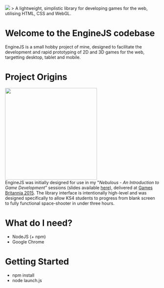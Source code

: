 <img src="https://raw.githubusercontent.com/drummertom999/enginejs/master/resources/img/logo.png">
> A lightweight, simplistic library for developing games for the web, utilising HTML, CSS and WebGL.

Welcome to the EngineJS codebase
=======================
EngineJS is a small hobby project of mine, designed to facilitate the development and rapid prototyping of 2D and 3D games for the web, targetting desktop, tablet and mobile.

Project Origins
=======================
<img src="https://raw.githubusercontent.com/drummertom999/enginejs/master/resources/img/gb-logo.png" width="300"><br>
EngineJS was initially designed for use in my "<i>Nebulous - An Introduction to Game Development</i>" sessions (slides available <a href="https://docs.google.com/presentation/d/1RI0fdmmQDTtNAMXE1TyAMnCF57luMgrWFlh2jf8Qq9A/edit?usp=sharing" target="_blank">here</a>), delivered at <a href="http://www.gamesbritannia.com/" target="_blank">Games Britannia 2015</a>. The library interface is intentionally high-level and was designed specifically to allow KS4 students to progress from blank screen to fully functional space-shooter in under three hours.

What do I need?
=======================
* NodeJS (+ npm)
* Google Chrome

Getting Started
=======================
* npm install
* node launch.js
